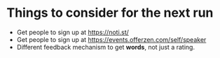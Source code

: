 # Things to consider for the next run

- Get people to sign up at https://noti.st/
- Get people to sign up at https://events.offerzen.com/self/speaker
- Different feedback mechanism to get **words**, not just a rating.
